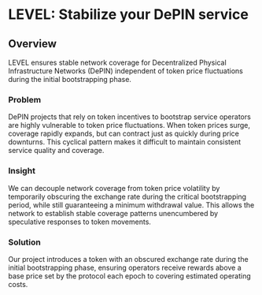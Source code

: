 # LEVEL: Stabilize your DePIN service

## Overview

LEVEL ensures stable network coverage for Decentralized Physical Infrastructure Networks (DePIN) independent of token price fluctuations during the initial bootstrapping phase.

### Problem

DePIN projects that rely on token incentives to bootstrap service operators are highly vulnerable to token price fluctuations. When token prices surge, coverage rapidly expands, but can contract just as quickly during price downturns. This cyclical pattern makes it difficult to maintain consistent service quality and coverage.

### Insight

We can decouple network coverage from token price volatility by temporarily obscuring the exchange rate during the critical bootstrapping period, while still guaranteeing a minimum withdrawal value. This allows the network to establish stable coverage patterns unencumbered by speculative responses to token movements.

### Solution

Our project introduces a token with an obscured exchange rate during the initial bootstrapping phase, ensuring operators receive rewards above a base price set by the protocol each epoch to covering estimated operating costs.